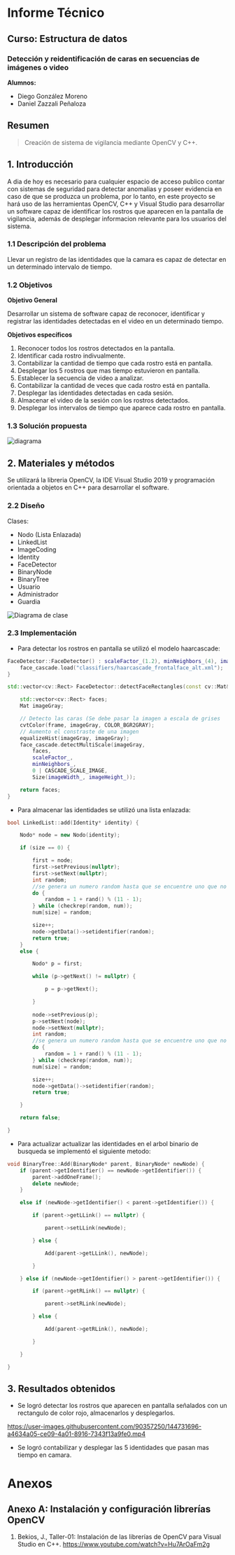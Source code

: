 
# Informe Técnico 
## Curso: Estructura de datos
### Detección y reidentificación de caras en secuencias de imágenes o video

**Alumnos:**

* Diego González Moreno
* Daniel Zazzali Peñaloza

## Resumen 

> Creación de sistema de vigilancia mediante OpenCV y C++.

## 1. Introducción

A dia de hoy es necesario para cualquier espacio de acceso publico contar con sistemas de seguridad para detectar anomalias y poseer evidencia en caso de que se produzca un problema, por lo tanto, en este proyecto se hará uso de las herramientas OpenCV, C++ y Visual Studio para desarrollar un software capaz de identificar los rostros que aparecen en la pantalla de vigilancia, además de desplegar informacion relevante para los usuarios del sistema.

### 1.1 Descripción del problema

Llevar un registro de las identidades que la camara es capaz de detectar en un determinado intervalo de tiempo.

### 1.2 Objetivos 

**Objetivo General**

Desarrollar un sistema de software capaz de reconocer, identificar y registrar las identidades detectadas en el video en un determinado tiempo.

**Objetivos específicos**

1. Reconocer todos los rostros detectados en la pantalla.
2. Identificar cada rostro indivualmente.
3. Contabilizar la cantidad de tiempo que cada rostro está en pantalla.
4. Desplegar los 5 rostros que mas tiempo estuvieron en pantalla.
5. Establecer la secuencia de video a analizar.
6. Contabilizar la cantidad de veces que cada rostro está en pantalla.
7. Desplegar las identidades detectadas en cada sesión.
8. Almacenar el video de la sesión con los rostros detectados.
9. Desplegar los intervalos de tiempo que aparece cada rostro en pantalla.

### 1.3 Solución propuesta

![diagrama](https://user-images.githubusercontent.com/90357250/136678660-8e52372a-a9ad-475e-8b9d-479b1e01adfa.png)

## 2. Materiales y métodos

Se utilizará la libreria OpenCV, la IDE Visual Studio 2019 y programación orientada a objetos en C++ para desarrollar el software.

### 2.2 Diseño 

Clases:
* Nodo (Lista Enlazada)
* LinkedList
* ImageCoding
* Identity
* FaceDetector
* BinaryNode
* BinaryTree
* Usuario
* Administrador
* Guardia

![Diagrama de clase](https://user-images.githubusercontent.com/90357250/138576534-cc880c47-fe1e-45ff-9545-adaa2f853933.jpg)

### 2.3 Implementación

* Para detectar los rostros en pantalla se utilizó el modelo haarcascade:

```c++
FaceDetector::FaceDetector() : scaleFactor_(1.2), minNeighbors_(4), imageWidth_(50), imageHeight_(50) {
    face_cascade.load("classifiers/haarcascade_frontalface_alt.xml");
}

std::vector<cv::Rect> FaceDetector::detectFaceRectangles(const cv::Mat& frame) {

    std::vector<cv::Rect> faces;
    Mat imageGray;

    // Detecto las caras (Se debe pasar la imagen a escala de grises
    cvtColor(frame, imageGray, COLOR_BGR2GRAY);
    // Aumento el constraste de una imagen
    equalizeHist(imageGray, imageGray);
    face_cascade.detectMultiScale(imageGray,
        faces,
        scaleFactor_,
        minNeighbors_,
        0 | CASCADE_SCALE_IMAGE,
        Size(imageWidth_, imageHeight_));

    return faces;
}

```

* Para almacenar las identidades se utilizó una lista enlazada:
```c++
bool LinkedList::add(Identity* identity) {

	Nodo* node = new Nodo(identity);

	if (size == 0) {

		first = node;
		first->setPrevious(nullptr);
		first->setNext(nullptr);
		int random;
		//se genera un numero random hasta que se encuentre uno que no exista
		do {
			random = 1 + rand() % (11 - 1);
		} while (checkrep(random, num));
		num[size] = random;

		size++;
		node->getData()->setidentifier(random);
		return true;
	}
	else {

		Nodo* p = first;

		while (p->getNext() != nullptr) {

			p = p->getNext();

		}
		 
		node->setPrevious(p);
		p->setNext(node);
		node->setNext(nullptr);
		int random;
		//se genera un numero random hasta que se encuentre uno que no exista
		do {
			random = 1 + rand() % (11 - 1);
		} while (checkrep(random, num));
		num[size] = random;

		size++;
		node->getData()->setidentifier(random);
		return true;

	}

	return false;

}

```

* Para actualizar actualizar las identidades en el arbol binario de busqueda se implementó el siguiente metodo:

```c++
void BinaryTree::Add(BinaryNode* parent, BinaryNode* newNode) {
	if (parent->getIdentifier() == newNode->getIdentifier()) {
		parent->addOneFrame();
		delete newNode;
	}

	else if (newNode->getIdentifier() < parent->getIdentifier()) {

		if (parent->getLLink() == nullptr) {

			parent->setLLink(newNode);

		} else {

			Add(parent->getLLink(), newNode);

		}

	} else if (newNode->getIdentifier() > parent->getIdentifier()) {

		if (parent->getRLink() == nullptr) {

			parent->setRLink(newNode);

		} else {

			Add(parent->getRLink(), newNode);

		}

	}

}
```

## 3. Resultados obtenidos

* Se logró detectar los rostros que aparecen en pantalla señalados con un rectangulo de color rojo, almacenarlos y desplegarlos.

https://user-images.githubusercontent.com/90357250/144731696-a4634a05-ce09-4a01-8916-7343f13a9fe0.mp4



* Se logró contabilizar y desplegar las 5 identidades que pasan mas tiempo en camara.



# Anexos

## Anexo A: Instalación y configuración librerías OpenCV

1. Bekios, J., Taller-01: Instalación de las librerías de OpenCV para Visual Studio en C++. https://www.youtube.com/watch?v=Hu7ArOaFm2g
